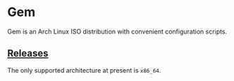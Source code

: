 # Gem
Gem is an Arch Linux ISO distribution with convenient configuration scripts.

## [Releases](PROFILE_PATH)
The only supported architecture at present is `x86_64`.